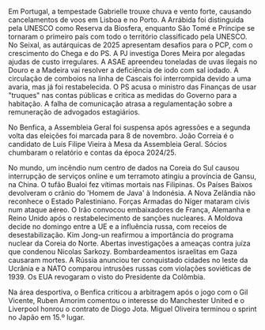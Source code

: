 Em Portugal, a tempestade Gabrielle trouxe chuva e vento forte, causando cancelamentos de voos em Lisboa e no Porto. A Arrábida foi distinguida pela UNESCO como Reserva da Biosfera, enquanto São Tomé e Príncipe se tornaram o primeiro país com todo o território classificado pela UNESCO. No Seixal, as autárquicas de 2025 apresentam desafios para o PCP, com o crescimento do Chega e do PS. A PJ investiga Dores Meira por alegadas ajudas de custo irregulares. A ASAE apreendeu toneladas de uvas ilegais no Douro e a Madeira vai resolver a deficiência de iodo com sal iodado. A circulação de comboios na linha de Cascais foi interrompida devido a uma avaria, mas já foi restabelecida. O PS acusa o ministro das Finanças de usar "truques" nas contas públicas e critica as medidas do Governo para a habitação. A falha de comunicação atrasa a regulamentação sobre a remuneração de advogados estagiários.

No Benfica, a Assembleia Geral foi suspensa após agressões e a segunda volta das eleições foi marcada para 8 de novembro. João Correia é o candidato de Luís Filipe Vieira à Mesa da Assembleia Geral. Sócios chumbaram o relatório e contas da época 2024/25.

No mundo, um incêndio num centro de dados na Coreia do Sul causou interrupção de serviços online e um terramoto atingiu a província de Gansu, na China. O tufão Bualoi fez vítimas mortais nas Filipinas. Os Países Baixos devolveram o crânio do 'Homem de Java' à Indonésia. A Nova Zelândia não reconhece o Estado Palestiniano. Forças Armadas do Níger mataram civis num ataque aéreo. O Irão convocou embaixadores de França, Alemanha e Reino Unido após o restabelecimento de sanções nucleares. A Moldova decide no domingo entre a UE e a influência russa, com receios de desestabilização. Kim Jong-un reafirmou a importância do programa nuclear da Coreia do Norte. Abertas investigações a ameaças contra juíza que condenou Nicolas Sarkozy. Bombardeamentos israelitas em Gaza causaram mortes. A Rússia anunciou ter conquistado cidades no leste da Ucrânia e a NATO comparou intrusões russas com violações soviéticas de 1939. Os EUA revogaram o visto do Presidente da Colômbia.

Na área desportiva, o Benfica criticou a arbitragem após o jogo com o Gil Vicente, Ruben Amorim comentou o interesse do Manchester United e o Liverpool honrou o contrato de Diogo Jota. Miguel Oliveira terminou o sprint no Japão em 15.º lugar.
